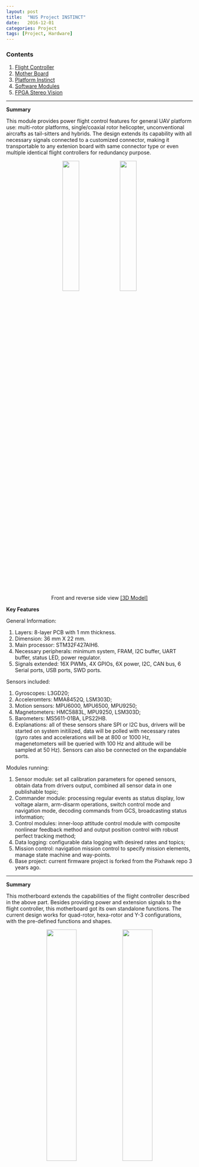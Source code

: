 ```yaml
---
layout: post
title:  "NUS Project INSTINCT"
date:   2016-12-01
categories: Project
tags: [Project, Hardware]
---
```


### Contents

1. [Flight Controller](#flightController)
2. [Mother Board](#motherboard)
3. [Platform Instinct](#platformInstinct)
4. [Software Modules](#software)
5. [FPGA Stereo Vision](#fpga)

___

<a name = "flightController"></a>

**Summary**

This module provides power flight control features for general UAV platform use: multi-rotor platforms, single/coaxial rotor helicopter, unconventional aircrafts as tail-sitters and hybrids. The design extends its capability with all necessary signals connected to a customized connector, making it transportable to any extenion board with same connector type or even multiple identical flight controllers for redundancy purpose.

<center>
<img src="/public/figures/project/instinct_fc_1.JPG" style="width:30%">
<img src="/public/figures/project/instinct_fc_2.JPG" style="width:30%">
</center>
<center>Front and reverse side view <a href="https://grabcad.com/library/adaptive-flight-controller-1">[3D Model]</a></center>

**Key Features**

General Information:

1. Layers: 8-layer PCB with 1 mm thickness. 
2. Dimension: 36 mm X 22 mm.
3. Main processor: STM32F427AIH6.
4. Necessary peripherals: minimum system, FRAM, I2C buffer, UART buffer, status LED, power regulator.
5. Signals extended: 16X PWMs, 4X GPIOs, 6X power, I2C, CAN bus, 6 Serial ports, USB ports, SWD ports.

Sensors included:

1. Gyroscopes: L3GD20;
2. Acceleromters: MMA8452Q, LSM303D;
3. Motion sensors: MPU6000, MPU6500, MPU9250;
4. Magnetometers: HMC5883L, MPU9250, LSM303D;
5. Barometers: MS5611-01BA, LPS22HB.
6. Explanations: all of these sensors share SPI or I2C bus, drivers will be started on system initilized, data will be polled with necessary rates (gyro rates and accelerations will be at 800 or 1000 Hz, magenetometers will be queried with 100 Hz and altitude will be sampled at 50 Hz). Sensors can also be connected on the expandable ports.

Modules running:

1. Sensor module: set all calibration parameters for opened sensors, obtain data from drivers output, combined all sensor data in one publishable topic;
2. Commander module: processing regular events as status display, low voltage alarm, arm-disarm operations, switch control mode and navigation mode, decoding commands from GCS, broadcasting status information;
3. Control modules: inner-loop attitude control module with composite nonlinear feedback method and output position control with robust perfect tracking method;
4. Data logging: configurable data logging with desired rates and topics;
5. Mission control: navigation mission control to specify mission elements, manage state machine and way-points. 
6. Base project: current firmware project is forked from the Pixhawk repo 3 years ago.

___

<a name = "motherboard"></a>

**Summary**

This motherboard extends the capabilities of the flight controller described in the above part. Besides providing power and extension signals to the flight controller, this motherboard got its own standalone functions. The current design works for quad-rotor, hexa-rotor and Y-3 configurations, with the pre-defined functions and shapes. 

<center>
<img src="/public/figures/project/instinct_mth_1.JPG" style="width:40%">
<img src="/public/figures/project/instinct_mth_2.JPG" style="width:40%">
</center>
<center>Front and reverse side view <a href="https://grabcad.com/library/motherboard-for-project-instinct-1">[3D Model]</a></center>

General Information:

1. Layers: 6-layer PCB with 1 mm thickness. 
2. Dimension: 95 mm X 95 mm.
3. Power rails: input 2-cell to 4-cell battery, output 12V/1A, dual 5V/4.5A and 3.3V/1A power.

Functions extended:

1. GPS: integrated u-blox GPS m8 series receiver and antenna, with backup power supply.
2. Serial to Wi-Fi device: ESP8266 based tiny serial to Wi-Fi module for data downloading and command uploading. 
3. S-bus receiver: compatible with Futaba S-bus receiver module. 
4. ESCs: 6X 3-phase brushless DC motor ESCs, which supports PWM command mode and I2C command mode. The ESC is also able to report its status including voltage, current, temperature, and rpm. 
5. Other necessary parts: level shifter, protocol shifters, voltage and current sensing, board to wire connectors, etc.

Modules running:

1. Mavlink: communication module running on a specified UART prots and transmitted to GCS via serial to Wi-Fi device;
2. Servo output: PWMs/I2C bus connected to ESCs to transmit commands from controller for servo output;
3. PPM/S-bus: receiver input from RC transmitters, a UART device is allocated to S-bus input to decode the data, while PPM is a general timer function; 
4. Further peripherals: I2C bus will attached more devices (external magnetometers, range sensors, other MCUs), UART will be connected to upper-level CPU as Intel processor for more high level algorithm.

___

<a name = "platformInstinct"></a>

**Summary**

Below figures shows the overall assembly effect of the platform INSTINCT. With the flight controller and mother board, the hexa-copter is able to perform GPS guided navigation. Design has been verified with real flight test data besides the lab. 

<center>
<img src="/public/figures/project/instinct_hex_1.png" style="width:70%">
<img src="/public/figures/project/instinct_hex_2.png" style="width:70%">
</center>
<center>Top and side view <a href="https://grabcad.com/library/motherboard-for-project-instinct-1">[3D Model]</a></center>

<center><iframe width="560" height="315" src="https://www.youtube.com/embed/bFXiUpcPxbg" frameborder="0" allowfullscreen></iframe></center>
<center>Explosion view of assembly process</center>

<center><iframe width="560" height="315" src="https://www.youtube.com/embed/uURoJApO9Ro" frameborder="0" allowfullscreen></iframe></center>
<center>Manual flight test</center>


Parameter table:

1. Measured: several parameters are measured, as mass, dimension and beam length;
2. Estimated: moment of inertia can be calculated with a simple experimental setup, i.e. 3-wire setup. Alternatively, they can be obtained with an estimated value from SolidWorks, given that density and mass of all components are correctly defined. 
3. Calculated: motor & propeller parameters are calculated with experiments, i.e. a tachometer and a pwm recorder to calculate motor steady state parameters, a load cell and a tachometer to calculate propeller thrust and torque parameters.

Controller stuff:

1. Modeling: nonlinearity involved by the kinematic part is handled once the current attitude and reference attitude is known, by the thrust-vector orientation method. Output of this part will be the pure 6-DOF dynamics, which can be handled with a standard method, feedback linearation with the estimated gyro rates.
2. Control: inner-loop attitude is controlled with a 200 Hz controller, which is realized with composite nonlinear feedback method. This method is suitable for fast dynamic plant for its high gain at large error and low gain at small error, that is to say, fast convergence rate at initial state and small overshoot when output is approaching reference. For outer loop, the robust perfect tracking method is used with an augmented plant definition. 

___

<a name = "software"></a>

**Summary**

Software is the core of the whole project, as the brain to a human. According to the platform, an Intel Up-board is the main CPU for higher level intelligence. The output of sensors laser scanner and front-facing RGBD-camera Intel Realsense, are all directed into Intel Up-board for further processing. Below video is the handheld platform with a Realsense camera. ORB-SLAM is running onboard on ROS kinetic version. For laser scanner, Google SLAM or hector SLAM is used for this project. The future work will be fusion of multiple software node pose estimation results, along with the inertia measurements.

<center><iframe width="560" height="315" src="https://www.youtube.com/embed/srzCYUnKaMo" frameborder="0" allowfullscreen></iframe></center>
<center>Hand held platform SLAM result with <a href="http://webdiis.unizar.es/~raulmur/orbslam/">[ORB-SLAM]</a></center>

Modules list:

1. Flight controller firmware are processed on the MCU STM32F427, which necessary topics published to serial port and further to USB port of the upper level CPU.
2. In the upper level CPU Up-board, the whole system is running on ROS in Ubuntu system. ROS nodes are inter-connected to share information.
3. Application layer handles the user defined missions and state change conditions. The API layer defines necessary and basic functions such as takeoff and landing, fly to waypoint or fly a certain distance. SLAM and path planning layer includes the SLAM and planning nodes subscribing raw sensor information (laser scans and raw images) and publishing reference position points. Obstacle avoidance is also handled in this node where a local/global map is maintained for planning and loop closure purpose.
4. MAVROS is the interface between ROS and MAV platform using protocol Mavlink. 

<center>
<img src="/public/figures/project/uavsystem_1.jpg" style="width:70%">
</center>
 
<a name = "fpga"></a>

**Summary**

Field programmable gate array extends the ability of image processing by parallel processing and line synchronization. We use Xlinix Zync7020 supporting for dual-cemera drivers with high resolution and image pre-processing. Depth map estimation based on epi-polar geometry and ORB feature extraction are developed on this module. Further development of communication between FPGA module and Intel Upboard is still under progress. This module will replace the Intel Realsense as the forward facing vision system. The large view angle and high frame rate will enable fast processing, i.e. fast flight capability in dynamic environment.